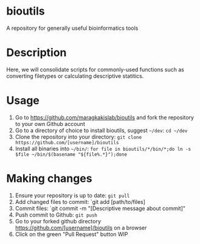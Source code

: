 # bioutils

A repository for generally useful bioinformatics tools

# Description

Here, we will consolidate scripts for commonly-used functions such as converting filetypes or calculating descriptive statitics.

# Usage

1. Go to https://github.com/maragkakislab/bioutils and fork the repository to your own Github account
2. Go to a directory of choice to install bioutils, suggest `~/dev`: `cd ~/dev`
3. Clone the repository into your directory: `git clone https://github.com/[username]/bioutils`
4. Install all binaries into `~/bin/`: `for file in bioutils/*/bin/*;do ln -s $file ~/bin/$(basename "${file%.*}");done`

# Making changes

1. Ensure your repository is up to date: `git pull`
2. Add changed files to commit: `git add [path/to/files]
3. Commit files: `git commit -m "[Descriptive message about commit]"
4. Push commit to Github: `git push`
5. Go to your forked github directory https://github.com/[username]/bioutils on a browser
6. Click on the green "Pull Request" button
WIP


